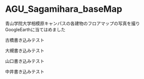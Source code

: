 # AGU_Sagamihara_baseMap
青山学院大学相模原キャンパスの各建物のフロアマップの写真を撮りGoogleEarthに当てはめました

古橋書き込みテスト

大槻書き込みテスト

山口書き込みテスト

中井書き込みテスト
